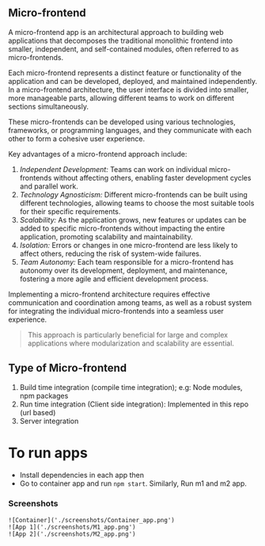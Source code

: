 ## Micro-frontend
 A micro-frontend app is an architectural approach to building web applications that decomposes the traditional monolithic frontend into smaller, independent, and self-contained modules, often referred to as micro-frontends. 

Each micro-frontend represents a distinct feature or functionality of the application and can be developed, deployed, and maintained independently. In a micro-frontend architecture, the user interface is divided into smaller, more manageable parts, allowing different teams to work on different sections simultaneously. 

These micro-frontends can be developed using various technologies, frameworks, or programming languages, and they communicate with each other to form a cohesive user experience. 

Key advantages of a micro-frontend approach include:

1. *Independent Development:* Teams can work on individual micro-frontends without affecting others, enabling faster development cycles and parallel work. 
2. *Technology Agnosticism:* Different micro-frontends can be built using different technologies, allowing teams to choose the most suitable tools for their specific requirements. 
3. *Scalability:* As the application grows, new features or updates can be added to specific micro-frontends without impacting the entire application, promoting scalability and maintainability. 
4. *Isolation:* Errors or changes in one micro-frontend are less likely to affect others, reducing the risk of system-wide failures. 
5. *Team Autonomy:* Each team responsible for a micro-frontend has autonomy over its development, deployment, and maintenance, fostering a more agile and efficient development process.

 Implementing a micro-frontend architecture requires effective communication and coordination among teams, as well as a robust system for integrating the individual micro-frontends into a seamless user experience. 

> This approach is particularly beneficial for large and complex applications where modularization and scalability are essential.

## Type of Micro-frontend

1.	Build time integration (compile time integration); e.g: Node modules, npm packages
2.	Run time integration (Client side integration): Implemented in this repo (url based)
3.	Server integration

  

# To run apps

- Install dependencies in each app then
- Go to container app and run `npm start`. Similarly, Run m1 and m2 app.


 ### Screenshots

    ![Container]('./screenshots/Container_app.png')
    ![App 1]('./screenshots/M1_app.png')
    ![App 2]('./screenshots/M2_app.png')